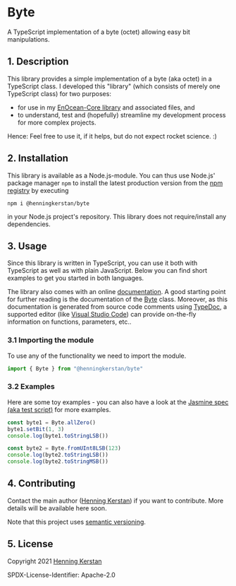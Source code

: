 # Byte
A TypeScript implementation of a byte (octet) allowing easy bit manipulations. 

## 1. Description 
This library provides a simple implementation of a byte (aka octet) in a TypeScript class. I developed this "library" (which consists of merely one TypeScript class) for two purposes:
- for use in my [EnOcean-Core library](https://www.npmjs.com/package/enocean-core) and associated files, and
- to understand, test and (hopefully) streamline my development process for more complex projects. 

Hence: Feel free to use it, if it helps, but do not expect rocket science. :)


## 2. Installation
This library is available as a Node.js-module. You can thus use Node.js' package manager `npm` to install the latest production version from the [npm registry](https://npmjs.com) by executing

    npm i @henningkerstan/byte

in your Node.js project's repository. This library does not require/install any dependencies.


## 3. Usage
Since this library is written in TypeScript, you can use it both with TypeScript as well as with plain JavaScript. Below you can find short examples to get you started in both languages. 

The library also comes with an online [documentation](https://henningkerstan.github.io/byte/). A good starting point for further reading is the documentation of the [Byte](https://henningkerstan.github.io/byte/classes/Byte.html) class. Moreover, as this documentation is generated from source code comments using [TypeDoc](https://typedoc.org), a supported editor (like [Visual Studio Code](https://code.visualstudio.com/)) can provide on-the-fly information on functions, parameters, etc..

### 3.1 Importing the module
To use any of the functionality we need to import the module. 
```typescript
import { Byte } from "@henningkerstan/byte"
```

### 3.2 Examples
Here are some toy examples - you can also have a look at the [Jasmine spec (aka test script)](https://github.com/henningkerstan/byte/blob/main/spec/Byte.spec.ts) for more examples.
```typescript
const byte1 = Byte.allZero()
byte1.setBit(1, 3)
console.log(byte1.toStringLSB())

const byte2 = Byte.fromUInt8LSB(123)
console.log(byte2.toStringLSB())
console.log(byte2.toStringMSB())
```

## 4. Contributing
Contact the main author ([Henning Kerstan](https://henningkerstan.de)) if you want to contribute. More details will be available here soon.

Note that this project uses [semantic versioning](https://semver.org/).


## 5. License
Copyright 2021 [Henning Kerstan](https://henningkerstan.de)

SPDX-License-Identifier: Apache-2.0